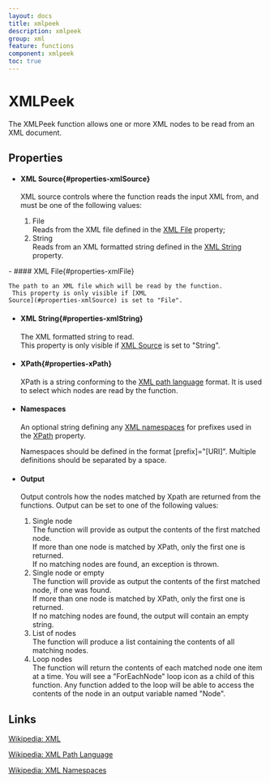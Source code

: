 ```yaml
---
layout: docs
title: xmlpeek
description: xmlpeek
group: xml
feature: functions
component: xmlpeek
toc: true
---
```

XMLPeek
=======

The XMLPeek function allows one or more XML nodes to be read from an XML
document.

Properties
----------

-  #### XML Source{#properties-xmlSource}

    XML source controls where the function reads the input XML from, and
    must be one of the following values:

    1.  File  
        Reads from the XML file defined in the [XML
        File](#properties-xmlFile) property;
    2.  String  
        Reads from an XML formatted string defined in the [XML
        String](#properties-xmlString) property.
<p>
-  #### XML File{#properties-xmlFile}

    The path to an XML file which will be read by the function.  
     This property is only visible if [XML
    Source](#properties-xmlSource) is set to "File".

-  #### XML String{#properties-xmlString}

    The XML formatted string to read.  
     This property is only visible if [XML
    Source](#properties-xmlSource) is set to "String".

-  #### XPath{#properties-xPath}

    XPath is a string conforming to the [XML path
    language](http://en.wikipedia.org/wiki/XPath) format. It is used to
    select which nodes are read by the function.

-  #### Namespaces

    An optional string defining any [XML
    namespaces](http://en.wikipedia.org/wiki/XML_Namespace) for prefixes
    used in the [XPath](#properties-xPath) property.

    Namespaces should be defined in the format [prefix]="[URI]".
    Multiple definitions should be separated by a space.

-  #### Output

    Output controls how the nodes matched by Xpath are returned from the
    functions. Output can be set to one of the following values:

    1.  Single node  
        The function will provide as output the contents of the first
        matched node.  
         If more than one node is matched by XPath, only the first one
        is returned.  
         If no matching nodes are found, an exception is thrown.
    2.  Single node or empty  
        The function will provide as output the contents of the first
        matched node, if one was found.  
         If more than one node is matched by XPath, only the first one
        is returned.  
         If no matching nodes are found, the output will contain an
        empty string.
    3.  List of nodes  
        The function will produce a list containing the contents of all
        matching nodes.
    4.  Loop nodes  
        The function will return the contents of each matched node one
        item at a time. You will see a "ForEachNode" loop icon as a
        child of this function. Any function added to the loop will be
        able to access the contents of the node in an output variable
        named "Node".

Links
-----

[Wikipedia: XML](http://en.wikipedia.org/wiki/XML)

[Wikipedia: XML Path Language](http://en.wikipedia.org/wiki/XPath)

[Wikipedia: XML Namespaces](http://en.wikipedia.org/wiki/XML_Namespace)
